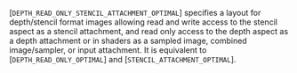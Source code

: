 [`DEPTH_READ_ONLY_STENCIL_ATTACHMENT_OPTIMAL`]
specifies a layout for depth/stencil format images allowing read and
write access to the stencil aspect as a stencil attachment, and read
only access to the depth aspect as a depth attachment or in shaders as a
sampled image, combined image/sampler, or input attachment.
It is equivalent to [`DEPTH_READ_ONLY_OPTIMAL`] and
[`STENCIL_ATTACHMENT_OPTIMAL`].